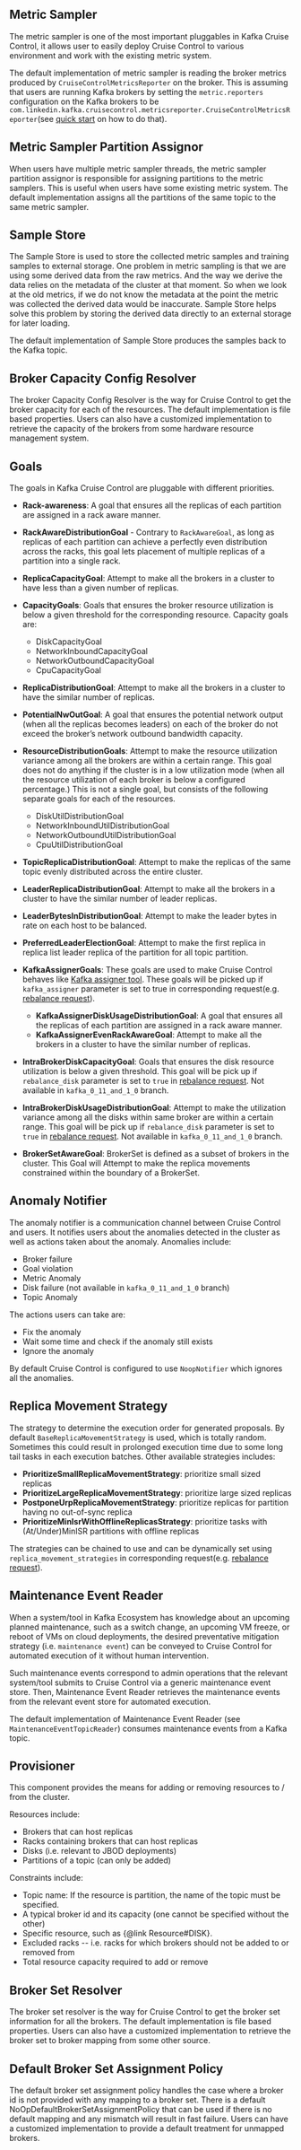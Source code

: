 ## Metric Sampler
The metric sampler is one of the most important pluggables in Kafka Cruise Control, it allows user to easily deploy Cruise Control to various environment and work with the existing metric system.

The default implementation of metric sampler is reading the broker metrics produced by `CruiseControlMetricsReporter` on the broker. This is assuming that users are running Kafka brokers by setting the `metric.reporters` configuration on the Kafka brokers to be `com.linkedin.kafka.cruisecontrol.metricsreporter.CruiseControlMetricsReporter`(see [quick start](https://github.com/linkedin/cruise-control#quick-start) on how to do that).

## Metric Sampler Partition Assignor
When users have multiple metric sampler threads, the metric sampler partition assignor is responsible for assigning partitions to the metric samplers.
This is useful when users have some existing metric system. The default implementation assigns all the partitions of the same topic to the same metric sampler.

## Sample Store
The Sample Store is used to store the collected metric samples and training samples to external storage. One problem in metric sampling is that we are using some derived data from the raw metrics. And the way we derive the data relies on the metadata of the cluster at that moment. So when we look at the old metrics, if we do not know the metadata at the point the metric was collected the derived data would be inaccurate. Sample Store helps solve this problem by storing the derived data directly to an external storage for later loading.

The default implementation of Sample Store produces the samples back to the Kafka topic.

## Broker Capacity Config Resolver
The broker Capacity Config Resolver is the way for Cruise Control to get the broker capacity for each of the resources. The default implementation is file based properties. Users can also have a customized implementation to retrieve the capacity of the brokers from some hardware resource management system.

## Goals
The goals in Kafka Cruise Control are pluggable with different priorities.

* **Rack-awareness**: A goal that ensures all the replicas of each partition are assigned in a rack aware manner.

 * **RackAwareDistributionGoal** - Contrary to `RackAwareGoal`, as long as replicas of each partition can achieve a perfectly
 even distribution across the racks, this goal lets placement of multiple replicas of a partition into a single rack.

* **ReplicaCapacityGoal**: Attempt to make all the brokers in a cluster to have less than a given number of replicas.

* **CapacityGoals**: Goals that ensures the broker resource utilization is below a given threshold for the corresponding resource. Capacity goals are: 
    * DiskCapacityGoal
    * NetworkInboundCapacityGoal
    * NetworkOutboundCapacityGoal
    * CpuCapacityGoal

* **ReplicaDistributionGoal**: Attempt to make all the brokers in a cluster to have the similar number of replicas.

* **PotentialNwOutGoal**: A goal that ensures the potential network output (when all the replicas becomes leaders) on each of the broker do not exceed the broker’s network outbound bandwidth capacity.

* **ResourceDistributionGoals**: Attempt to make the resource utilization variance among all the brokers are within a certain range. This goal does not do anything if the cluster is in a low utilization mode (when all the resource utilization of each broker is below a configured percentage.) This is not a single goal, but consists of the following separate goals for each of the resources. 
    * DiskUtilDistributionGoal
    * NetworkInboundUtilDistributionGoal
    * NetworkOutboundUtilDistributionGoal
    * CpuUtilDistributionGoal

* **TopicReplicaDistributionGoal**: Attempt to make the replicas of the same topic evenly distributed across the entire cluster.

* **LeaderReplicaDistributionGoal**: Attempt to make all the brokers in a cluster to have the similar number of leader replicas.

* **LeaderBytesInDistributionGoal**: Attempt to make the leader bytes in rate on each host to be balanced.

* **PreferredLeaderElectionGoal**: Attempt to make the first replica in replica list leader replica of the partition for all topic partition.

* **KafkaAssignerGoals**: These goals are used to make Cruise Control behaves like [Kafka assigner tool](https://github.com/linkedin/kafka-tools/wiki/Kafka-Assigner). These goals will be picked up if `kafka_assigner` parameter is set to true in corresponding request(e.g. [rebalance request](https://github.com/linkedin/cruise-control/wiki/REST-APIs#trigger-a-workload-balance)).
    * **KafkaAssignerDiskUsageDistributionGoal**: A goal that ensures all the replicas of each partition are assigned in a rack aware manner. 
    * **KafkaAssignerEvenRackAwareGoal**: Attempt to make all the brokers in a cluster to have the similar number of replicas.

* **IntraBrokerDiskCapacityGoal**: Goals that ensures the disk resource utilization is below a given threshold. This goal will be pick up if `rebalance_disk` parameter is set to `true` in [rebalance request](https://github.com/linkedin/cruise-control/wiki/REST-APIs#trigger-a-workload-balance). Not available in `kafka_0_11_and_1_0` branch. 

* **IntraBrokerDiskUsageDistributionGoal**: Attempt to make the utilization variance among all the disks within same broker are within a certain range. This goal will be pick up if `rebalance_disk` parameter is set to `true` in [rebalance request](https://github.com/linkedin/cruise-control/wiki/REST-APIs#trigger-a-workload-balance). Not available in `kafka_0_11_and_1_0` branch. 

* **BrokerSetAwareGoal**: BrokerSet is defined as a subset of brokers in the cluster. This Goal will Attempt to make the replica movements constrained within the boundary of a BrokerSet.

## Anomaly Notifier
The anomaly notifier is a communication channel between Cruise Control and users.
It notifies users about the anomalies detected in the cluster as well as actions taken about the anomaly. Anomalies include:
* Broker failure
* Goal violation
* Metric Anomaly
* Disk failure (not available in `kafka_0_11_and_1_0` branch)
* Topic Anomaly

The actions users can take are:
* Fix the anomaly
* Wait some time and check if the anomaly still exists
* Ignore the anomaly

By default Cruise Control is configured to use `NoopNotifier` which ignores all the anomalies.

## Replica Movement Strategy
The strategy to determine the execution order for generated proposals. By default `BaseReplicaMovementStrategy` is used, which is totally random.
Sometimes this could result in prolonged execution time due to some long tail tasks in each execution batches. Other available strategies includes:
* **PrioritizeSmallReplicaMovementStrategy**: prioritize small sized replicas
* **PrioritizeLargeReplicaMovementStrategy**: prioritize large sized replicas
* **PostponeUrpReplicaMovementStrategy**: prioritize replicas for partition having no out-of-sync replica
* **PrioritizeMinIsrWithOfflineReplicasStrategy**: prioritize tasks with (At/Under)MinISR partitions with offline replicas

The strategies can be chained to use and can be dynamically set using `replica_movement_strategies` in corresponding request(e.g. [rebalance request](https://github.com/linkedin/cruise-control/wiki/REST-APIs#trigger-a-workload-balance)).

## Maintenance Event Reader
When a system/tool in Kafka Ecosystem has knowledge about an upcoming planned maintenance, such as a switch change, an upcoming VM freeze, 
or reboot of VMs on cloud deployments, the desired preventative mitigation strategy (i.e. `maintenance event`) can be conveyed to 
Cruise Control for automated execution of it without human intervention.

Such maintenance events correspond to admin operations that the relevant system/tool submits to Cruise Control via a generic maintenance event store.
Then, Maintenance Event Reader retrieves the maintenance events from the relevant event store for automated execution.

The default implementation of Maintenance Event Reader (see `MaintenanceEventTopicReader`) consumes maintenance events from a Kafka topic.

## Provisioner
This component provides the means for adding or removing resources to / from the cluster.

Resources include:
* Brokers that can host replicas 
* Racks containing brokers that can host replicas
* Disks (i.e. relevant to JBOD deployments)
* Partitions of a topic (can only be added)

Constraints include:
* Topic name: If the resource is partition, the name of the topic must be specified.
* A typical broker id and its capacity (one cannot be specified without the other)
* Specific resource, such as {@link Resource#DISK}.
* Excluded racks -- i.e. racks for which brokers should not be added to or removed from
* Total resource capacity required to add or remove

## Broker Set Resolver
The broker set resolver is the way for Cruise Control to get the broker set information for all the brokers. The default implementation is file based properties. Users can also have a customized implementation to retrieve the broker set to broker mapping from some other source.

## Default Broker Set Assignment Policy
The default broker set assignment policy handles the case where a broker id is not provided with any mapping to a broker set. There is a default NoOpDefaultBrokerSetAssignmentPolicy that can be used if there is no default mapping and any mismatch will result in fast failure. Users can have a customized implementation to provide a default treatment for unmapped brokers.
